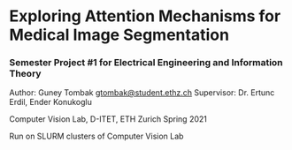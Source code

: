 #  Exploring Attention Mechanisms for Medical Image Segmentation
### Semester Project #1 for Electrical Engineering and Information Theory

Author: Guney Tombak
gtombak@student.ethz.ch
Supervisor: Dr. Ertunc Erdil, Ender Konukoglu

Computer Vision Lab, D-ITET, ETH Zurich 
Spring 2021

Run on SLURM clusters of Computer Vision Lab
